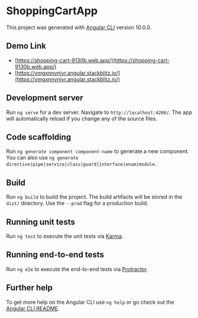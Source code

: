 # ShoppingCartApp

This project was generated with [Angular CLI](https://github.com/angular/angular-cli) version 10.0.0.

## Demo Link
- [https://shopping-cart-9130b.web.app/](https://shopping-cart-9130b.web.app/)
- [https://vmgxnnvnjyr.angular.stackblitz.io/](https://vmgxnnvnjyr.angular.stackblitz.io/)

## Development server

Run `ng serve` for a dev server. Navigate to `http://localhost:4200/`. The app will automatically reload if you change any of the source files.

## Code scaffolding

Run `ng generate component component-name` to generate a new component. You can also use `ng generate directive|pipe|service|class|guard|interface|enum|module`.

## Build

Run `ng build` to build the project. The build artifacts will be stored in the `dist/` directory. Use the `--prod` flag for a production build.

## Running unit tests

Run `ng test` to execute the unit tests via [Karma](https://karma-runner.github.io).

## Running end-to-end tests

Run `ng e2e` to execute the end-to-end tests via [Protractor](http://www.protractortest.org/).

## Further help

To get more help on the Angular CLI use `ng help` or go check out the [Angular CLI README](https://github.com/angular/angular-cli/blob/master/README.md).
